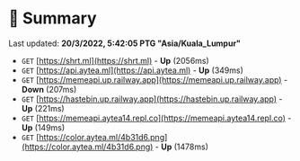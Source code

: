 # 📖 Summary
Last updated: **20/3/2022, 5:42:05 PTG "Asia/Kuala_Lumpur"**

- `GET` [https://shrt.ml](https://shrt.ml) - **Up** (2056ms)
- `GET` [https://api.aytea.ml](https://api.aytea.ml) - **Up** (349ms)
- `GET` [https://memeapi.up.railway.app](https://memeapi.up.railway.app) - **Down** (207ms)
- `GET` [https://hastebin.up.railway.app](https://hastebin.up.railway.app) - **Up** (221ms)
- `GET` [https://memeapi.aytea14.repl.co](https://memeapi.aytea14.repl.co) - **Up** (149ms)
- `GET` [https://color.aytea.ml/4b31d6.png](https://color.aytea.ml/4b31d6.png) - **Up** (1478ms)
